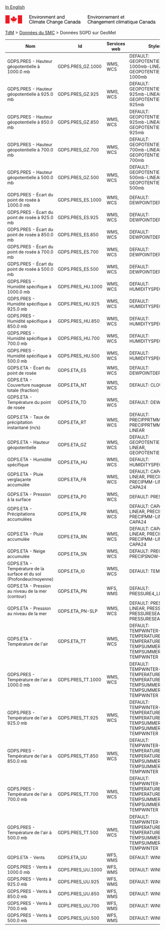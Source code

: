 [In English](geomet-gdps_en.md)

![ECCC logo](../../img_eccc-logo.png)

[TdM](../../readme_fr.md) > [Données du SMC](../readme_fr.md) > Données SGPD sur GeoMet


Nom                                                                 | Id                | Services web | Styles                                                                                                
--------------------------------------------------------------------|-------------------|--------------|-------------------------------------------------------------------------------------------------------
GDPS.PRES - Hauteur géopotentielle à 1000.0 mb                      | GDPS.PRES_GZ.1000 | WMS, WCS     | DEFAULT: GEOPOTENTIELHEIGHT-1000mb-LINEAR, GEOPOTENTIELHEIGHT-1000mb                                  
GDPS.PRES - Hauteur géopotentielle à 925.0 mb                       | GDPS.PRES_GZ.925  | WMS, WCS     | DEFAULT: GEOPOTENTIELHEIGHT-925mb-LINEAR, GEOPOTENTIELHEIGHT-925mb                                    
GDPS.PRES - Hauteur géopotentielle à 850.0 mb                       | GDPS.PRES_GZ.850  | WMS, WCS     | DEFAULT: GEOPOTENTIELHEIGHT-925mb-LINEAR, GEOPOTENTIELHEIGHT-925mb                                    
GDPS.PRES - Hauteur géopotentielle à 700.0 mb                       | GDPS.PRES_GZ.700  | WMS, WCS     | DEFAULT: GEOPOTENTIELHEIGHT-700mb-LINEAR, GEOPOTENTIELHEIGHT-700mb                                    
GDPS.PRES - Hauteur géopotentielle à 500.0 mb                       | GDPS.PRES_GZ.500  | WMS, WCS     | DEFAULT: GEOPOTENTIELHEIGHT-500mb-LINEAR, GEOPOTENTIELHEIGHT-500mb                                    
GDPS.PRES - Écart du point de rosée à 1000.0 mb                     | GDPS.PRES_ES.1000 | WMS, WCS     | DEFAULT: DEWPOINTDEP                                                                                  
GDPS.PRES - Écart du point de rosée à 925.0 mb                      | GDPS.PRES_ES.925  | WMS, WCS     | DEFAULT: DEWPOINTDEP                                                                                  
GDPS.PRES - Écart du point de rosée à 850.0 mb                      | GDPS.PRES_ES.850  | WMS, WCS     | DEFAULT: DEWPOINTDEP                                                                                  
GDPS.PRES - Écart du point de rosée à 700.0 mb                      | GDPS.PRES_ES.700  | WMS, WCS     | DEFAULT: DEWPOINTDEP                                                                                  
GDPS.PRES - Écart du point de rosée à 500.0 mb                      | GDPS.PRES_ES.500  | WMS, WCS     | DEFAULT: DEWPOINTDEP                                                                                  
GDPS.PRES - Humidité spécifique à 1000.0 mb                         | GDPS.PRES_HU.1000 | WMS, WCS     | DEFAULT: HUMIDITYSPEC                                                                                 
GDPS.PRES - Humidité spécifique à 925.0 mb                          | GDPS.PRES_HU.925  | WMS, WCS     | DEFAULT: HUMIDITYSPEC                                                                                 
GDPS.PRES - Humidité spécifique à 850.0 mb                          | GDPS.PRES_HU.850  | WMS, WCS     | DEFAULT: HUMIDITYSPEC                                                                                 
GDPS.PRES - Humidité spécifique à 700.0 mb                          | GDPS.PRES_HU.700  | WMS, WCS     | DEFAULT: HUMIDITYSPEC                                                                                 
GDPS.PRES - Humidité spécifique à 500.0 mb                          | GDPS.PRES_HU.500  | WMS, WCS     | DEFAULT: HUMIDITYSPEC                                                                                 
GDPS.ETA - Écart du point de rosée                                  | GDPS.ETA_ES       | WMS, WCS     | DEFAULT: DEWPOINTDEP                                                                                  
GDPS.ETA - Couverture nuageuse totale (fraction)                    | GDPS.ETA_NT       | WMS, WCS     | DEFAULT: CLOUD                                                                                        
GDPS.ETA - Température du point de rosée                            | GDPS.ETA_TD       | WMS, WCS     | DEFAULT: DEWPOINT                                                                                     
GDPS.ETA - Taux de précipitation instantané (m/s)                   | GDPS.ETA_RT       | WMS, WCS     | DEFAULT: PRECIPPRTMMH, PRECIPPRTMMH-LINEAR                                                            
GDPS.ETA - Hauteur géopotentielle                                   | GDPS.ETA_GZ       | WMS, WCS     | DEFAULT: GEOPOTENTIELHEIGHT-LINEAR, GEOPOTENTIELHEIGHT                                                
GDPS.ETA - Humidité spécifique                                      | GDPS.ETA_HU       | WMS, WCS     | DEFAULT: HUMIDITYSPEC                                                                                 
GDPS.ETA - Pluie verglaçante accumulée                              | GDPS.ETA_FR       | WMS, WCS     | DEFAULT: CAPA24-LINEAR, PRECIPMM, PRECIPMM-LINEAR, CAPA24                                             
GDPS.ETA - Pression à la surface                                    | GDPS.ETA_P0       | WMS, WCS     | DEFAULT: PRESSURE                                                                                     
GDPS.ETA - Précipitations accumulées                                | GDPS.ETA_PR       | WMS, WCS     | DEFAULT: CAPA24-LINEAR, PRECIPMM, PRECIPMM-LINEAR, CAPA24                                             
GDPS.ETA - Pluie accumulée                                          | GDPS.ETA_RN       | WMS, WCS     | DEFAULT: CAPA24-LINEAR, PRECIPMM, PRECIPMM-LINEAR, CAPA24                                             
GDPS.ETA - Neige accumulée                                          | GDPS.ETA_SN       | WMS, WCS     | DEFAULT: PRECIPSNOW, PRECIPSNOW-LINEAR                                                                
GDPS.ETA - Température de la surface et du sol (Profondeur/moyenne) | GDPS.ETA_I0       | WMS, WCS     | DEFAULT: TEMPSOIL                                                                                     
GDPS.ETA - Pression au niveau de la mer (contour)                   | GDPS.ETA_PN       | WFS, WMS     | DEFAULT: PRESSURE4_LINE                                                                               
GDPS.ETA - Pression au niveau de la mer                             | GDPS.ETA_PN-SLP   | WMS, WCS     | DEFAULT: PRESSURE4-LINEAR, PRESSURE4, PRESSURESEAHIGH, PRESSURESEALOW                                 
GDPS.ETA - Température de l'air                                     | GDPS.ETA_TT       | WMS, WCS     | DEFAULT: TEMPWINTER-LINEAR, TEMPERATURE, TEMPERATURE-LINEAR, TEMPSUMMER, TEMPSUMMER-LINEAR, TEMPWINTER
GDPS.PRES - Température de l'air à 1000.0 mb                        | GDPS.PRES_TT.1000 | WMS, WCS     | DEFAULT: TEMPWINTER-LINEAR, TEMPERATURE, TEMPERATURE-LINEAR, TEMPSUMMER, TEMPSUMMER-LINEAR, TEMPWINTER
GDPS.PRES - Température de l'air à 925.0 mb                         | GDPS.PRES_TT.925  | WMS, WCS     | DEFAULT: TEMPWINTER-LINEAR, TEMPERATURE, TEMPERATURE-LINEAR, TEMPSUMMER, TEMPSUMMER-LINEAR, TEMPWINTER
GDPS.PRES - Température de l'air à 850.0 mb                         | GDPS.PRES_TT.850  | WMS, WCS     | DEFAULT: TEMPWINTER-LINEAR, TEMPERATURE, TEMPERATURE-LINEAR, TEMPSUMMER, TEMPSUMMER-LINEAR, TEMPWINTER
GDPS.PRES - Température de l'air à 700.0 mb                         | GDPS.PRES_TT.700  | WMS, WCS     | DEFAULT: TEMPWINTER-LINEAR, TEMPERATURE, TEMPERATURE-LINEAR, TEMPSUMMER, TEMPSUMMER-LINEAR, TEMPWINTER
GDPS.PRES - Température de l'air à 500.0 mb                         | GDPS.PRES_TT.500  | WMS, WCS     | DEFAULT: TEMPWINTER-LINEAR, TEMPERATURE, TEMPERATURE-LINEAR, TEMPSUMMER, TEMPSUMMER-LINEAR, TEMPWINTER
GDPS.ETA - Vents                                                    | GDPS.ETA_UU       | WFS, WMS     | DEFAULT: WINDARROW                                                                                    
GDPS.PRES - Vents à 1000.0 mb                                       | GDPS.PRES_UU.1000 | WFS, WMS     | DEFAULT: WINDARROW                                                                                    
GDPS.PRES - Vents à 925.0 mb                                        | GDPS.PRES_UU.925  | WFS, WMS     | DEFAULT: WINDARROW                                                                                    
GDPS.PRES - Vents à 850.0 mb                                        | GDPS.PRES_UU.850  | WFS, WMS     | DEFAULT: WINDARROW                                                                                    
GDPS.PRES - Vents à 700.0 mb                                        | GDPS.PRES_UU.700  | WFS, WMS     | DEFAULT: WINDARROW                                                                                    
GDPS.PRES - Vents à 500.0 mb                                        | GDPS.PRES_UU.500  | WFS, WMS     | DEFAULT: WINDARROW                                                                                    

